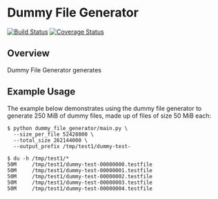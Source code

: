 # Dummy File Generator

[![Build Status](https://travis-ci.org/mtlynch/dummy_file_generator.svg?branch=master)](https://travis-ci.org/mtlynch/dummy_file_generator)
[![Coverage Status](https://coveralls.io/repos/github/mtlynch/dummy_file_generator/badge.svg?branch=master)](https://coveralls.io/github/mtlynch/dummy_file_generator?branch=master)

## Overview

Dummy File Generator generates 

## Example Usage

The example below demonstrates using the dummy file generator to generate 250 MiB of dummy files, made up of files of size 50 MiB each:

```
$ python dummy_file_generator/main.py \
  --size_per_file 52428800 \
  --total_size 262144000 \
  --output_prefix /tmp/test1/dummy-test-
```

```
$ du -h /tmp/test1/*
50M     /tmp/test1/dummy-test-00000000.testfile
50M     /tmp/test1/dummy-test-00000001.testfile
50M     /tmp/test1/dummy-test-00000002.testfile
50M     /tmp/test1/dummy-test-00000003.testfile
50M     /tmp/test1/dummy-test-00000004.testfile
```

